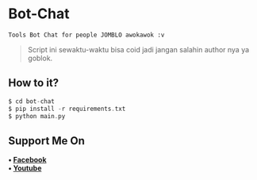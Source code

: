 # Bot-Chat
```
Tools Bot Chat for people JOMBLO awokawok :v
```
> Script ini sewaktu-waktu bisa coid jadi jangan salahin author nya ya goblok.
## How to it?
```php
$ cd bot-chat
$ pip install -r requirements.txt
$ python main.py
```
## Support Me On
<b>• [Facebook](https://m.facebook.com/dhasilva.junior.3)</b>
<br>
<b>• [Youtube](https://www.youtube.com/channel/UCLRXFyMN0L8yH9F-xxOd7Og)</b>
</br>
